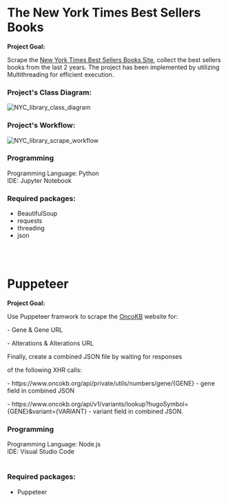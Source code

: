 # The New York Times Best Sellers Books

<p><b>Project Goal:</b></p>
Scrape the <a href="https://www.nytimes.com/books/best-sellers/">New York Times Best Sellers Books Site</a>, collect the best sellers books from the last 2 years.
The project has been implemented by utilizing Multithreading for efficient execution.

### Project's Class Diagram:

![NYC_library_class_diagram](https://github.com/MichaelBenIsrael/Web-Scrapping-Imagene-AI/assets/73841983/fefa95c4-d651-430e-907c-5f420ec64adc)

### Project's Workflow:

![NYC_library_scrape_workflow](https://github.com/MichaelBenIsrael/Web-Scrapping-Imagene-AI/assets/73841983/d10a7ad2-d8a8-43bb-8ecb-472208d91db6)

### Programming
Programming Language: Python <br />
IDE: Jupyter Notebook<br />

### Required packages:
- BeautifulSoup
- requests
- threading
- json

<br /><br />
# Puppeteer
<p> <b>Project Goal:</b></p>
<p>Use Puppeteer framwork to scrape the <a href="https://www.oncokb.org/actionable-genes#sections=Tx">OncoKB</a> website for: </p>
<p>- Gene & Gene URL<br /> </p>
<p>- Alterations & Alterations URL<br /> </p>
<p>Finally, create a combined JSON file by waiting for responses<br /></p>
of the following XHR calls:<br /></p>
<p>- https://www.oncokb.org/api/private/utils/numbers/gene/{GENE} - gene field in combined JSON<br /></p>
<p>- https://www.oncokb.org/api/v1/variants/lookup?hugoSymbol={GENE}&variant={VARIANT} - variant field in combined JSON.<br /></p>


### Programming
Programming Language: Node.js <br />
IDE: Visual Studio Code <br /><br />

### Required packages:
- Puppeteer
